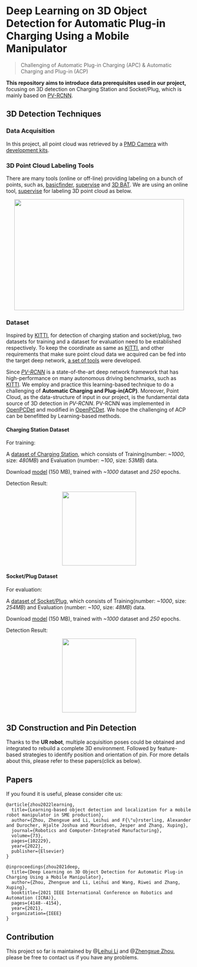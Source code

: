 # Deep Learning on 3D Object Detection for Automatic Plug-in Charging Using a Mobile Manipulator

> Challenging of Automatic Plug-in Charging (APC) & Automatic Charging and Plug-in (ACP)

**This repository aims to introduce data prerequisites used in our project,** focusing on 3D detection on Charging Station and Socket/Plug, which is mainly based on [PV-RCNN](https://github.com/open-mmlab/OpenPCDet).

## 3D Detection Techniques

### Data Acquisition

In this project, all point cloud was retrieved by a [PMD Camera](https://pmdtec.com/picofamily/monstar/) with [development kits](https://github.com/Gltina/PMD_Camera).

### 3D Point Cloud Labeling Tools

There are many tools (online or off-line) providing labeling on a bunch of points, such as, [basicfinder](https://www.basicfinder.com/en/), [supervise](https://supervise.ly/lidar-3d-cloud/) and [3D BAT](https://github.com/walzimmer/3d-bat).
We are using an online tool, [supervise](https://supervise.ly/lidar-3d-cloud/) for labeling 3D point cloud as below.

<p align="center">
  <img width="460" height="300" src="./images/supervise.gif">
</p>

### Dataset

Inspired by [KITTI](http://www.cvlibs.net/datasets/kitti/), for detection of charging station and socket/plug, two datasets for training and a dataset for evaluation need to be established respectively. To keep the coordinate as same as [KITTI](http://www.cvlibs.net/datasets/kitti/eval_object.php?obj_benchmark=3d), and other requirements that make sure point cloud data we acquired can be fed into the target deep network, [a set of tools](./tools) were developed.

Since *[PV-RCNN](https://openaccess.thecvf.com/content_CVPR_2020/html/Shi_PV-RCNN_Point-Voxel_Feature_Set_Abstraction_for_3D_Object_Detection_CVPR_2020_paper.html)* is a state-of-the-art deep network framework that has high-performance on many autonomous driving benchmarks, such as [KITTI](http://www.cvlibs.net/datasets/kitti/eval_object.php?obj_benchmark=3d). We employ and practice this learning-based technique to do a challenging of **Automatic Charging and Plug-in(ACP)**. Moreover, Point Cloud, as the data-structure of input in our project, is the fundamental data source of 3D detection in *PV-RCNN*. PV-RCNN was implemented in [OpenPCDet](https://github.com/open-mmlab/OpenPCDet) and modified in [OpenPCDet](https://github.com/Gltina/OpenPCDet). We hope the challenging of ACP can be benefitted by Learning-based methods.

#### **Charging Station Dataset**

For training:

A [dataset of Charging Station](https://drive.google.com/drive/folders/1Mts3K7f51GTvJlAWqqSl5bIP3-BD1Ghh?usp=sharing), which consists of Training(number: *~1000*, size: *480MB*) and Evaluation (number: *~100*, size: *53MB*) data.

Download [model](https://drive.google.com/file/d/1ic44aMHJlTgST7QMamVc5XcpHJH8JR67/view?usp=sharing) (150 MB), trained with *~1000* dataset and *250* epochs.

Detection Result:

<p align="center">
  <img width="" height="200" src="./images/ChargingStationDetection.gif"> </br>  
</p>

#### **Socket/Plug Dataset**

For evaluation:

A [dataset of Socket/Plug](https://drive.google.com/drive/folders/1rzPJ6BZGA8h2TIgAkqdqAQC_bGNGD6z7?usp=sharing), which consists of Training(number: *~1000*, size: *254MB*) and Evaluation (number: *~100*, size: *48MB*) data.

Download [model](https://drive.google.com/file/d/1freumTO3oX19fejeWbiZZ-qFK2nn3fBN/view?usp=sharing) (150 MB), trained with *~1000* dataset and *250* epochs.

Detection Result:

<p align="center">
<img width="" height="200" src="./images/SocketPlugin.gif">
</p>

## 3D Construction and Pin Detection

Thanks to the **UR robot**, multiple acquisition poses could be obtained and integrated to rebuild a complete 3D environment. Followed by feature-based strategies to identify position and orientation of pin. For more details about this, please refer to these papers(click as below).

## Papers
If you found it is useful, please consider cite us:

```
@article{zhou2022learning,
  title={Learning-based object detection and localization for a mobile robot manipulator in SME production},
  author={Zhou, Zhengxue and Li, Leihui and F{\"u}rsterling, Alexander and Durocher, Hjalte Joshua and Mouridsen, Jesper and Zhang, Xuping},
  journal={Robotics and Computer-Integrated Manufacturing},
  volume={73},
  pages={102229},
  year={2022},
  publisher={Elsevier}
}

@inproceedings{zhou2021deep,
  title={Deep Learning on 3D Object Detection for Automatic Plug-in Charging Using a Mobile Manipulator},
  author={Zhou, Zhengxue and Li, Leihui and Wang, Riwei and Zhang, Xuping},
  booktitle={2021 IEEE International Conference on Robotics and Automation (ICRA)},
  pages={4148--4154},
  year={2021},
  organization={IEEE}
}
```




## Contribution

This project so far is maintained by @[Leihui Li](https://github.com/Gltina) and @[Zhengxue Zhou](https://github.com/Zhengxuez), please be free to contact us if you have any problems.
